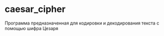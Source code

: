 # caesar_cipher
Программа предназначенная для кодировки и декодирования текста с помощью шифра Цезаря
